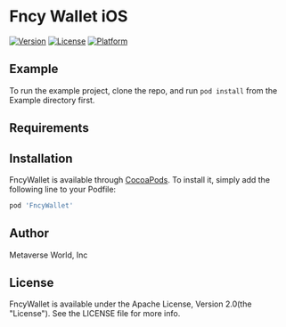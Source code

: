 # Fncy Wallet iOS

[![Version](https://img.shields.io/cocoapods/v/FncyWallet.svg?style=flat)](https://cocoapods.org/pods/FncyWallet)
[![License](https://img.shields.io/cocoapods/l/FncyWallet.svg?style=flat)](https://cocoapods.org/pods/FncyWallet)
[![Platform](https://img.shields.io/cocoapods/p/FncyWallet.svg?style=flat)](https://cocoapods.org/pods/FncyWallet)

## Example

To run the example project, clone the repo, and run `pod install` from the Example directory first.

## Requirements

## Installation

FncyWallet is available through [CocoaPods](https://cocoapods.org). To install
it, simply add the following line to your Podfile:

```ruby
pod 'FncyWallet'
```

## Author

Metaverse World, Inc

## License

FncyWallet is available under the Apache License, Version 2.0(the "License"). See the LICENSE file for more info.

